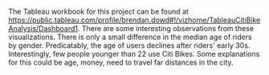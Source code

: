 The Tableau workbook for this project can be found at https://public.tableau.com/profile/brendan.dowd#!/vizhome/TableauCitiBikeAnalysis/Dashboard1.
There are some interesting observations from these visualizations. There is only a small difference in the median age of riders by gender. Predicatably, the age of users declines after riders' early 30s. Interestingly, few people younger than 22 use Citi Bikes. Some explanations for this could be age, money, need to travel far distances in the city.  
